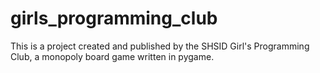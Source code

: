 # girls_programming_club
This is a project created and published by the SHSID Girl's Programming Club, a monopoly board game written in pygame.
